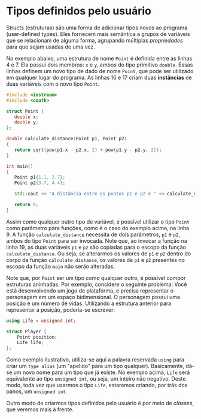 # Tipos definidos pelo usuário

Structs (estruturas) são uma forma de adicionar tipos novos ao programa (user-defined types). Eles fornecem mais semântica a grupos de variáveis que se relacionam de alguma forma, agrupando múltiplas _propriedades_ para que sejam usadas de uma vez.

No exemplo abaixo, uma estrutura de nome `Point` é definida entre as linhas 4 e 7. Ela possui dois membros: `x` e `y`, ambos do tipo primitivo `double`. Essas linhas definem um novo tipo de dado de nome `Point`, que pode ser utilizado em qualquer lugar do programa. As linhas 16 e 17 criam duas **instâncias** de duas variáveis com o novo tipo `Point`.

```cpp
#include <iostream>
#include <cmath>

struct Point {
   double x;
   double y;
};

double calculate_distance(Point p1, Point p2)
{
   return sqrt(pow(p1.x - p2.x, 2) + pow(p1.y - p2.y, 2));
}

int main()
{
   Point p1{1.1, 2.7};
   Point p2{3.7, 4.4};

   std::cout << "A distância entre os pontos p1 e p2 é " << calculate_distance(p1, p2) << std::endl;

   return 0;
}
```

Assim como qualquer outro tipo de variável, é possível utilizar o tipo `Point` como parâmetro para funções, como é o caso do exemplo acima, na linha 9.
A função `calculate_distance` necessita de dois parâmetros, `p1` e `p2`, ambos do tipo `Point` para ser invocada. Note que, ao invocar a função na linha 19, as duas variáveis `p1` e `p2` são copiadas para o escopo da função `calculate_distance`. Ou seja, se alterarmos os valores de `p1` e `p2` dentro do corpo da função `calculate_distance`, os valores de `p1` e `p2` presentes no escopo da função `main` não serão alteradas.

Note que, por `Point` ser um tipo como qualquer outro, é possível compor estruturas aninhadas. Por exemplo, considere o seguinte problema:
Você está desenvolvendo um jogo de plataforma, e precisa representar o personagem em um espaço bidimensional. O personagem possui uma
posição e um número de vidas. Utilizando a estrutura anterior para representar a posição, poderia-se escrever:

```cpp
using Life = unsigned int;

struct Player {
    Point position;
    Life life;
};
```

Como exemplo ilustrativo, utiliza-se aqui a palavra reservada `using` para criar um `type alias` (um "apelido" para um tipo qualquer).
Basicamente, dá-se um novo nome para um tipo que já existe. No exemplo acima, `Life` será equivalente ao tipo `unsigned int`, ou seja, um inteiro não negativo. Deste modo, toda vez que usarmos o tipo `Life`, estaremos criando, por trás dos panos, um `unsigned int`.

Outro modo de criarmos tipos definidos pelo usuário é por meio de _classes_, que veremos mais à frente.

